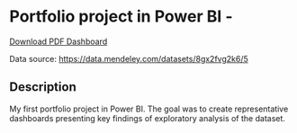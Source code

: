 # Portfolio project in Power BI - 

[Download PDF Dashboard](https://github.com/wmigurski/Portfolio-Power-BI/files/11253879/portfolio2.pdf)

Data source: https://data.mendeley.com/datasets/8gx2fvg2k6/5

## Description

My first portfolio project in Power BI. The goal was to create representative dashboards presenting key findings of exploratory analysis of the dataset. 
